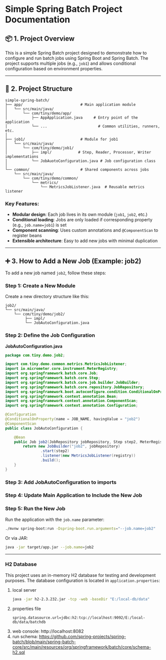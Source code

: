 # Simple Spring Batch Project Documentation

## 📦 1. Project Overview

This is a simple Spring Batch project designed to demonstrate how to configure and run batch jobs using Spring Boot and
Spring Batch. The project supports multiple jobs (e.g., `job1`) and allows conditional configuration based on
environment properties.

---

## 🧱 2. Project Structure

```
simple-spring-batch/
├── app/                          # Main application module
│   └── src/main/java/
│       └── com/tiny/demo/app/
│           ├── AppApplication.java     # Entry point of the application
│           └── ...                       # Common utilities, runners, etc.
│
├── job1/                         # Module for job1
│   └── src/main/java/
│       └── com/tiny/demo/job1/
│           ├── impl/            # Step, Reader, Processor, Writer implementations
│           └── JobAuotoConfiguration.java # Job configuration class                      
│
└── common/                       # Shared components across jobs
    └── src/main/java/
        └── com/tiny/demo/common/
            └── metrics/
                └── MetricsJobListener.java  # Reusable metrics listener
```

### Key Features:

- **Modular design**: Each job lives in its own module (`job1`, `job2`, etc.)
- **Conditional loading**: Jobs are only loaded if corresponding property (e.g., `job.name=job1`) is set
- **Component scanning**: Uses custom annotations and `@ComponentScan` to register beans
- **Extensible architecture**: Easy to add new jobs with minimal duplication

---

## ➕ 3. How to Add a New Job (Example: job2)

To add a new job named `job2`, follow these steps:

### Step 1: Create a New Module

Create a new directory structure like this:

```
job2/
└── src/main/java/
    └── com/tiny/demo/job2/
         ├── impl/
         └── JobAutoConfiguration.java
```

### Step 2: Define the Job Configuration

**JobAutoConfiguration.java**

```java
package com.tiny.demo.job2;

import com.tiny.demo.common.metrics.MetricsJobListener;
import io.micrometer.core.instrument.MeterRegistry;
import org.springframework.batch.core.Job;
import org.springframework.batch.core.Step;
import org.springframework.batch.core.job.builder.JobBuilder;
import org.springframework.batch.core.repository.JobRepository;
import org.springframework.boot.autoconfigure.condition.ConditionalOnProperty;
import org.springframework.context.annotation.Bean;
import org.springframework.context.annotation.ComponentScan;
import org.springframework.context.annotation.Configuration;

@Configuration
@ConditionalOnProperty(name = JOB_NAME, havingValue = "job2")
@ComponentScan
public class JobAutoConfiguration {

    @Bean
    public Job job2(JobRepository jobRepository, Step step2, MeterRegistry registry) {
        return new JobBuilder("job2", jobRepository)
                .start(step2)
                .listener(new MetricsJobListener(registry))
                .build();
    }
}
```

### Step 3: Add JobAutoConfiguration to imports

### Step 4: Update Main Application to Include the New Job

### Step 5: Run the New Job

Run the application with the `job.name` parameter:

```bash
./mvnw spring-boot:run -Dspring-boot.run.arguments="--job.name=job2"
```

Or via JAR:

```bash
java -jar target/app.jar --job.name=job2
```

---

### H2 Database

This project uses an in-memory H2 database for testing and development purposes. The database configuration is located
in `application.properties`:

1. local server
    ```bash
    java -jar h2-2.3.232.jar -tcp -web -baseDir "E:/local-db/data"
    ```
2. properties file
    ```properties
    spring.datasource.url=jdbc:h2:tcp://localhost:9092/E:/local-db/data/batchdb
    ```
3. web console: http://localhost:8082
4. run
   schema: https://github.com/spring-projects/spring-batch/blob/main/spring-batch-core/src/main/resources/org/springframework/batch/core/schema-h2.sql